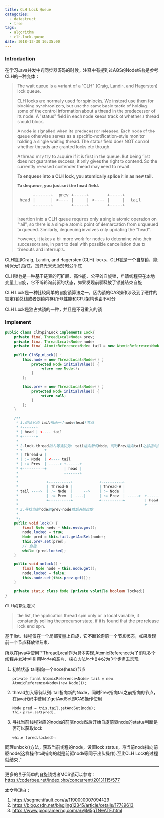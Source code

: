 ```yaml
---
title: CLH Lock Queue
categories:
  - datastruct
  - tree
tags:
  - algorithm
  - clh-lock-queue
date: 2018-12-30 16:35:00
---
```




### Introduction

在学习Java并发中的同步器源码的时候，注释中有提到过AQS的Node结构是参考CLH的一种变体：

> The wait queue is a variant of a "CLH" (Craig, Landin, and Hagersten) lock queue. 
>
> CLH locks are normally used for spinlocks.  We instead use them for blocking synchronizers, but use the same basic tactic of holding some of the control information about a thread in the predecessor of its node.  A "status" field in each node keeps track of whether a thread should block.  
>
> A node is signalled when its predecessor releases.  Each node of the queue otherwise serves as a specific-notification-style monitor holding a single waiting thread. The status field does NOT control whether threads are granted locks etc though.  
>
> A thread may try to acquire if it is first in the queue. But being first does not guarantee success; it only gives the right to contend.  So the currently released contender thread may need to rewait.
>
> **To enqueue into a CLH lock, you atomically splice it in as new tail.** 
>
> **To dequeue, you just set the head field.**
>
>  <pre class="nhi">
>       +------+  prev +-----+       +-----+
>  head |      | &lt;---- |     | &lt;---- |     |  tail
>       +------+       +-----+       +-----+
>  </pre>
>
> Insertion into a CLH queue requires only a single atomic operation on "tail", so there is a simple atomic point of demarcation from unqueued to queued. Similarly, dequeuing involves only updating the "head". 
>
> However, it takes a bit more work for nodes to determine who their successors are, in part to deal with possible cancellation due to timeouts and interrupts.

CLH锁即Craig, Landin, and Hagersten (CLH) locks，CLH锁是一个自旋锁，能确保无饥饿性，提供先来先服务的公平性

CLH锁也是一种基于链表的可扩展、高性能、公平的自旋锁，申请线程只在本地变量上自旋，它不断轮询前驱的状态，如果发现前驱释放了锁就结束自旋

CLH Lock是一种比较简单的自旋锁算法之一，因为锁的CAS操作涉及到了硬件的锁定(锁总线或者是锁内存)所以性能和CPU架构也密不可分

CLH Lock是独占式锁的一种，并且是不可重入的锁

### Implement

``` java
public class ClhSpinLock implements Lock{
    private final ThreadLocal<Node> prev;
    private final ThreadLocal<Node> node;
    private final AtomicReference<Node> tail = new AtomicReference<Node>(new Node());

    public ClhSpinLock() {
        this.node = new ThreadLocal<Node>() {
            protected Node initialValue() {
                return new Node();
            }
        };

        this.prev = new ThreadLocal<Node>() {
            protected Node initialValue() {
                return null;
            }
        };
    }

    /**
     * 1.初始状态 tail指向一个node(head)节点 
     * +------+ 
     * | head | <---- tail 
     * +------+
     * 
     * 2.lock-thread加入等待队列: tail指向新的Node，同时Prev指向tail之前指向的节点
     * +----------+
     * | Thread-A |
     * | := Node  | <---- tail
     * | := Prev  | -----> +------+
     * +----------+        | head |
     *                     +------+ 
     * 
     *             +----------+            +----------+
     *             | Thread-B |            | Thread-A |
     * tail ---->  | := Node  |     -->    | := Node  | 
     *             | := Prev  | ----|      | := Prev  | ----->  +------+
     *             +----------+            +----------+         | head |
     *                                                          +------+ 
     * 3.寻找当前node的prev-node然后开始自旋
     * 
     */
    public void lock() {
        final Node node = this.node.get();
        node.locked = true;
        Node pred = this.tail.getAndSet(node);
        this.prev.set(pred);
        // 自旋
        while (pred.locked);
    }

    public void unlock() {
        final Node node = this.node.get();
        node.locked = false;
        this.node.set(this.prev.get());
    }

    private static class Node {private volatile boolean locked;}
}
```

CLH的算法定义

> the list, the application thread spin only on a local variable, it constantly polling the precursor state, if it is found that the pre release lock end spin.

基于list，线程仅在一个局部变量上自旋，它不断轮询前一个节点状态，如果发现前一个节点释放锁结束.

所以在java中使用了ThreadLocal作为具体实现,AtomicReference为了消除多个线程并发对tail引用Node的影响，核心方法lock()中分为3个步骤去实现

1. 初始状态 tail指向一个node(head)节点

    ```
    private final AtomicReference<Node> tail = new AtomicReference<Node>(new Node());
    ```

2. thread加入等待队列: tail指向新的Node，同时Prev指向tail之前指向的节点，在java代码中使用了getAndSet即CAS操作使用

    ```
    Node pred = this.tail.getAndSet(node);
    this.prev.set(pred);
    ```

3. 寻找当前线程对应的node的前驱node然后开始自旋前驱node的status判断是否可以获取lock

    ```
    while (pred.locked);
    ```

同理unlock()方法，获取当前线程的node，设置lock status，将当前node指向前驱node(这样操作tail指向的就是前驱node等同于出队操作).至此CLH Lock的过程就结束了

-----

更多的关于简单的自旋锁或者MCS锁可以参考：https://coderbee.net/index.php/concurrent/20131115/577

本文整理自：

1. https://segmentfault.com/a/1190000007094429
2. https://blog.csdn.net/bingjing12345/article/details/17789613
3. https://www.programering.com/a/MjM5gTNwATE.html